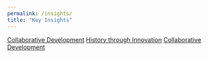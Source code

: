 ```yaml
---
permalink: /insights/
title: "Key Insights"
---
```


<a href="/posts/collaborative-development">Collaborative Development</a>
<a href="/posts/history-through-innovation">History through Innovation</a>
<a href="/posts/gathering-perspective">Collaborative Development</a>
